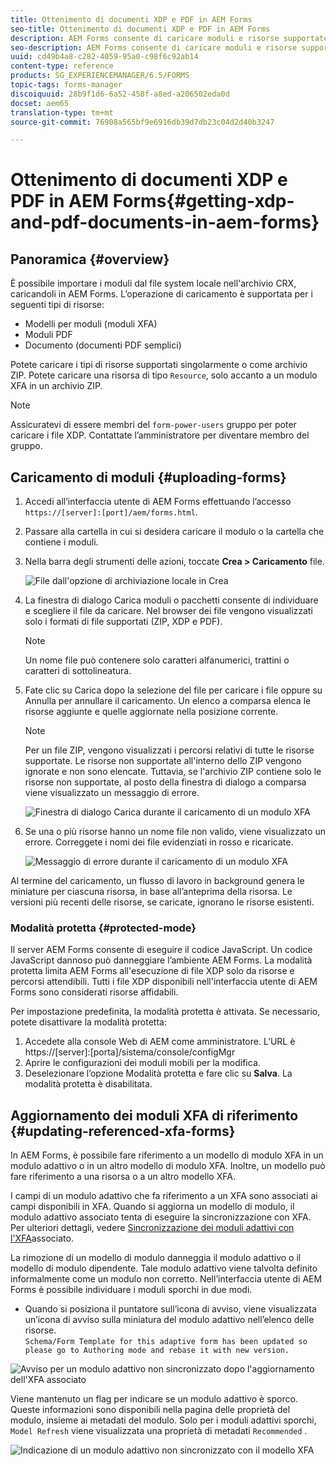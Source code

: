 ```yaml
---
title: Ottenimento di documenti XDP e PDF in AEM Forms
seo-title: Ottenimento di documenti XDP e PDF in AEM Forms
description: AEM Forms consente di caricare moduli e risorse supportate da utilizzare con i moduli adattivi. È inoltre possibile caricare in massa moduli e risorse correlate come file ZIP.
seo-description: AEM Forms consente di caricare moduli e risorse supportate da utilizzare con i moduli adattivi. È inoltre possibile caricare in massa moduli e risorse correlate come file ZIP.
uuid: cd49b4a8-c282-4059-95a0-c98f6c92ab14
content-type: reference
products: SG_EXPERIENCEMANAGER/6.5/FORMS
topic-tags: forms-manager
discoiquuid: 28b9f1d6-6a52-458f-a8ed-a206502eda0d
docset: aem65
translation-type: tm+mt
source-git-commit: 76908a565bf9e6916db39d7db23c04d2d40b3247

---
```



# Ottenimento di documenti XDP e PDF in AEM Forms{#getting-xdp-and-pdf-documents-in-aem-forms}

## Panoramica {#overview}

È possibile importare i moduli dal file system locale nell&#39;archivio CRX, caricandoli in AEM Forms. L’operazione di caricamento è supportata per i seguenti tipi di risorse:

* Modelli per moduli (moduli XFA)
* Moduli PDF
* Documento (documenti PDF semplici)

Potete caricare i tipi di risorse supportati singolarmente o come archivio ZIP. Potete caricare una risorsa di tipo `Resource`, solo accanto a un modulo XFA in un archivio ZIP.

>[!NOTE]
>
>Assicuratevi di essere membri del `form-power-users` gruppo per poter caricare i file XDP. Contattate l’amministratore per diventare membro del gruppo.

## Caricamento di moduli {#uploading-forms}

1. Accedi all’interfaccia utente di AEM Forms effettuando l’accesso `https://[server]:[port]/aem/forms.html`.
1. Passare alla cartella in cui si desidera caricare il modulo o la cartella che contiene i moduli.
1. Nella barra degli strumenti delle azioni, toccate **Crea > Caricamento** file.

   ![File dall&#39;opzione di archiviazione locale in Crea](assets/step.png)

1. La finestra di dialogo Carica moduli o pacchetti consente di individuare e scegliere il file da caricare. Nel browser dei file vengono visualizzati solo i formati di file supportati (ZIP, XDP e PDF).

   >[!NOTE]
   >
   >Un nome file può contenere solo caratteri alfanumerici, trattini o caratteri di sottolineatura.

1. Fate clic su Carica dopo la selezione del file per caricare i file oppure su Annulla per annullare il caricamento. Un elenco a comparsa elenca le risorse aggiunte e quelle aggiornate nella posizione corrente.

   >[!NOTE]
   >
   >Per un file ZIP, vengono visualizzati i percorsi relativi di tutte le risorse supportate. Le risorse non supportate all&#39;interno dello ZIP vengono ignorate e non sono elencate. Tuttavia, se l&#39;archivio ZIP contiene solo le risorse non supportate, al posto della finestra di dialogo a comparsa viene visualizzato un messaggio di errore.

   ![Finestra di dialogo Carica durante il caricamento di un modulo XFA](assets/upload-scr.png)

1. Se una o più risorse hanno un nome file non valido, viene visualizzato un errore. Correggete i nomi dei file evidenziati in rosso e ricaricate.

   ![Messaggio di errore durante il caricamento di un modulo XFA](assets/upload-scr-err.png)

Al termine del caricamento, un flusso di lavoro in background genera le miniature per ciascuna risorsa, in base all’anteprima della risorsa. Le versioni più recenti delle risorse, se caricate, ignorano le risorse esistenti.

### Modalità protetta {#protected-mode}

Il server AEM Forms consente di eseguire il codice JavaScript. Un codice JavaScript dannoso può danneggiare l’ambiente AEM Forms. La modalità protetta limita AEM Forms all&#39;esecuzione di file XDP solo da risorse e percorsi attendibili. Tutti i file XDP disponibili nell&#39;interfaccia utente di AEM Forms sono considerati risorse affidabili.

Per impostazione predefinita, la modalità protetta è attivata. Se necessario, potete disattivare la modalità protetta:

1. Accedete alla console Web di AEM come amministratore. L’URL è https://[server]:[porta]/sistema/console/configMgr
1. Aprire le configurazioni dei moduli mobili per la modifica.
1. Deselezionare l’opzione Modalità protetta e fare clic su **Salva**. La modalità protetta è disabilitata.

## Aggiornamento dei moduli XFA di riferimento {#updating-referenced-xfa-forms}

In AEM Forms, è possibile fare riferimento a un modello di modulo XFA in un modulo adattivo o in un altro modello di modulo XFA. Inoltre, un modello può fare riferimento a una risorsa o a un altro modello XFA.

I campi di un modulo adattivo che fa riferimento a un XFA sono associati ai campi disponibili in XFA. Quando si aggiorna un modello di modulo, il modulo adattivo associato tenta di eseguire la sincronizzazione con XFA. Per ulteriori dettagli, vedere [Sincronizzazione dei moduli adattivi con l&#39;XFA](../../forms/using/synchronizing-adaptive-forms-xfa.md)associato.

La rimozione di un modello di modulo danneggia il modulo adattivo o il modello di modulo dipendente. Tale modulo adattivo viene talvolta definito informalmente come un modulo non corretto. Nell’interfaccia utente di AEM Forms è possibile individuare i moduli sporchi in due modi.

* Quando si posiziona il puntatore sull’icona di avviso, viene visualizzata un’icona di avviso sulla miniatura del modulo adattivo nell’elenco delle risorse.\
   `Schema/Form Template for this adaptive form has been updated so please go to Authoring mode and rebase it with new version.`

![Avviso per un modulo adattivo non sincronizzato dopo l&#39;aggiornamento dell&#39;XFA associato](assets/dirtyaf.png)

Viene mantenuto un flag per indicare se un modulo adattivo è sporco. Queste informazioni sono disponibili nella pagina delle proprietà del modulo, insieme ai metadati del modulo. Solo per i moduli adattivi sporchi, `Model Refresh` viene visualizzata una proprietà di metadati `Recommended` .

![Indicazione di un modulo adattivo non sincronizzato con il modello XFA](assets/model-refresh.png)

